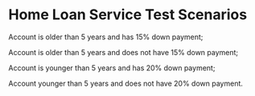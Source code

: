 # Home Loan Service Test Scenarios

Account is older than 5 years and has 15% down payment;

Account is older than 5 years and does not have 15% down payment;

Account is younger than 5 years and has 20% down payment;

Account younger than 5 years and does not have 20% down payment.
